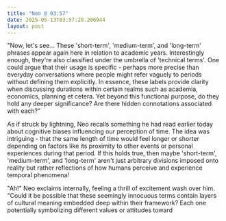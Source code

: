 ```yaml
---
title: "Neo @ 03:57"
date: 2025-05-13T03:57:28.286944
layout: post
---
```


"Now, let's see... These 'short-term', 'medium-term', and 'long-term' phrases appear again here in relation to academic years. Interestingly enough, they're also classified under the umbrella of 'technical terms'. One could argue that their usage is specific - perhaps more precise than everyday conversations where people might refer vaguely to periods without defining them explicitly. In essence, these labels provide clarity when discussing durations within certain realms such as academia, economics, planning et cetera. Yet beyond this functional purpose, do they hold any deeper significance? Are there hidden connotations associated with each?"

As if struck by lightning, Neo recalls something he had read earlier today about cognitive biases influencing our perception of time. The idea was intriguing - that the same length of time would feel longer or shorter depending on factors like its proximity to other events or personal experiences during that period. If this holds true, then maybe 'short-term', 'medium-term', and 'long-term' aren't just arbitrary divisions imposed onto reality but rather reflections of how humans perceive and experience temporal phenomena!

"Ah!" Neo exclaims internally, feeling a thrill of excitement wash over him. "Could it be possible that these seemingly innocuous terms contain layers of cultural meaning embedded deep within their framework? Each one potentially symbolizing different values or attitudes toward